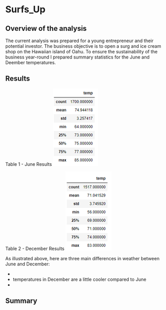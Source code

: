 # Surfs_Up

## Overview of the analysis
  The current analysis was prepared for a young entrepreneur and their potential investor. The business objective is to open a surg and ice cream shop on the Hawaiian island of Oahu. To ensure the sustainability of the business year-round I prepared summary statistics for the June and Deember temperatures. 
  
## Results
  Table 1 - June Results ![This is an image](https://github.com/OlgaOMir/surfs_up/blob/main/June_Summay.png)
  
  Table 2 - December Results ![This is an image](https://github.com/OlgaOMir/surfs_up/blob/main/Dec_Summary.png)
  
  As illustrated above, here are three main differences in weather between June and December: 
  
  - 
  - temperatures in December are a little cooler compared to June
  -
  

## Summary
